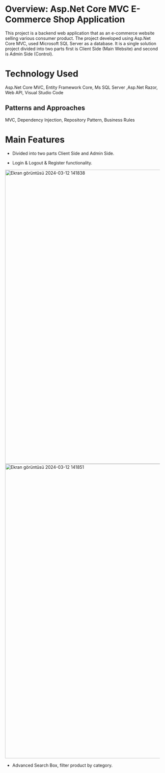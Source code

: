 # Overview: Asp.Net Core MVC E-Commerce Shop Application
This project is a backend web application that as an e-commerce website selling various consumer product. The project developed using Asp.Net Core MVC, used Microsoft SQL Server as a database. It is a single solution project divided into two parts first is Client Side (Main Website) and second is Admin Side (Control). 

# Technology Used
Asp.Net Core MVC, Entity Framework Core, Ms SQL Server ,Asp.Net Razor, Web API, Visual Studio Code
## Patterns and Approaches
MVC, Dependency Injection, Repository Pattern, Business Rules

# Main Features
- Divided into two parts Client Side and Admin Side.
  
- Login & Logout & Register functionality.

 <img width="959" alt="Ekran görüntüsü 2024-03-12 141838" src="https://github.com/Esrakaya1/Shopapp/assets/108301268/278e4e11-29a3-4db4-9f11-a8923026ca53">

 <img width="960" alt="Ekran görüntüsü 2024-03-12 141851" src="https://github.com/Esrakaya1/Shopapp/assets/108301268/218b5969-e688-4e6a-a2f9-9a5839d7102b">

- Advanced Search Box, filter product by category.


  
